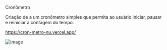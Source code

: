 Cronômetro


Criação de a um cronômetro simples que permita ao usuário iniciar, pausar e reiniciar a contagem do tempo. 


https://cron-metro-nu.vercel.app/


![image](https://github.com/tamiressil/Cron-metro/assets/163886976/a4b3e91d-1b7f-4c7c-b9e1-16622da124a8)


